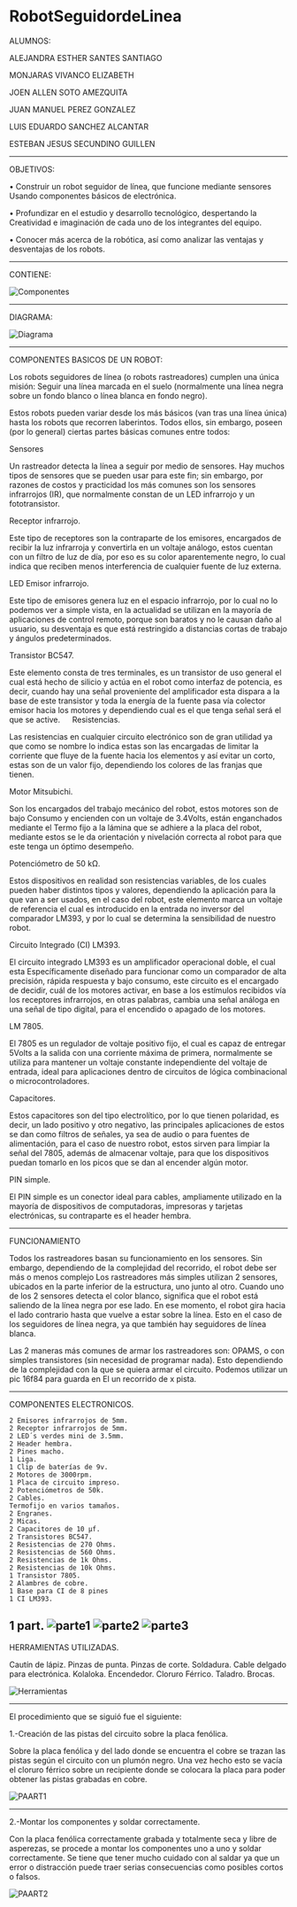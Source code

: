 # RobotSeguidordeLinea

ALUMNOS:

ALEJANDRA ESTHER SANTES SANTIAGO

MONJARAS VIVANCO ELIZABETH

JOEN ALLEN SOTO AMEZQUITA

JUAN MANUEL PEREZ GONZALEZ

LUIS EDUARDO SANCHEZ ALCANTAR

ESTEBAN JESUS SECUNDINO GUILLEN

--------------------------------------------------------------------------------------------------------
OBJETIVOS:

•	Construir un robot seguidor de línea, que funcione mediante sensores Usando componentes básicos de electrónica.

•	Profundizar en el estudio y desarrollo tecnológico, despertando la Creatividad e imaginación de cada uno de los integrantes del equipo.

•	Conocer más acerca de la robótica, así como analizar las ventajas y desventajas de los robots.

--------------------------------------------------------------------------------------------------------
CONTIENE:

![Componentes](https://github.com/LuisEduardoSanchezAlcantar/RobotSeguidordeLinea/blob/master/COMPONENTES.png)

--------------------------------------------------------------------------------------------------------
DIAGRAMA:

![Diagrama](https://github.com/LuisEduardoSanchezAlcantar/RobotSeguidordeLinea/blob/master/diagrama.png)

--------------------------------------------------------------------------------------------------------

COMPONENTES BASICOS DE UN ROBOT:

Los robots seguidores de línea (o robots rastreadores) cumplen una única misión: Seguir una línea marcada en el suelo (normalmente una línea negra sobre un fondo blanco o línea blanca en fondo negro).

Estos robots pueden variar desde los más básicos (van tras una línea única) hasta los robots que recorren laberintos. Todos ellos, sin embargo, poseen (por lo general) ciertas partes básicas comunes entre todos:

Sensores

Un rastreador detecta la línea a seguir por medio de sensores. Hay muchos tipos de sensores que se pueden usar para este fin; sin embargo, por razones de costos y practicidad los más comunes son los sensores infrarrojos (IR), que normalmente constan de un LED infrarrojo y un fototransistor.

Receptor infrarrojo.

Este tipo de receptores son la contraparte de los emisores, encargados de recibir la luz infrarroja y convertirla en un voltaje análogo, estos cuentan con un filtro de luz de día, por eso es su color aparentemente negro, lo cual indica que reciben menos interferencia de cualquier fuente de luz externa.

LED Emisor infrarrojo.

Este tipo de emisores genera luz en el espacio infrarrojo, por lo cual no lo podemos ver a simple vista, en la actualidad se utilizan en la mayoría de aplicaciones de control remoto, porque son baratos y no le causan daño al usuario, su desventaja es que está restringido a distancias cortas de trabajo y ángulos predeterminados.

Transistor BC547.

Este elemento consta de tres terminales, es un transistor de uso general el cual está hecho de silicio y actúa en el robot como interfaz de potencia, es decir, cuando hay una señal proveniente del amplificador esta dispara a la base de este transistor y toda la energía de la fuente pasa vía colector emisor hacia los motores y dependiendo cual es el que tenga señal será el que se active.
 
Resistencias.

Las resistencias en cualquier circuito electrónico son de gran utilidad ya que como se nombre lo indica estas son las encargadas de limitar la corriente que fluye de la fuente hacia los elementos y así evitar un corto, estas son de un valor fijo, dependiendo los colores de las franjas que tienen.

Motor Mitsubichi.

Son los encargados del trabajo mecánico del robot, estos motores son de bajo Consumo y encienden con un voltaje de 3.4Volts, están enganchados mediante el Termo fijo a la lámina que se adhiere a la placa del robot, mediante estos se le da orientación y nivelación correcta al robot para que este tenga un óptimo desempeño.

Potenciómetro de 50 kΩ.

Estos dispositivos en realidad son resistencias variables, de los cuales pueden haber distintos tipos y valores, dependiendo la aplicación para la que van a ser usados, en el caso del robot, este elemento marca un voltaje de referencia el cual es introducido en la entrada no inversor del comparador LM393, y por lo cual se determina la sensibilidad de nuestro robot.

Circuito Integrado (CI) LM393.

El circuito integrado LM393 es un amplificador operacional doble, el cual esta Específicamente diseñado para funcionar como un comparador de alta precisión, rápida respuesta y bajo consumo, este circuito es el encargado de decidir, cuál de los motores activar, en base a los estímulos recibidos vía los receptores infrarrojos, en otras palabras, cambia una señal análoga en una señal de tipo digital, para el encendido o apagado de los motores.

LM 7805.

El 7805 es un regulador de voltaje positivo fijo, el cual es capaz de entregar 5Volts a la salida con una corriente máxima de primera, normalmente se utiliza para mantener un voltaje constante independiente del voltaje de entrada, ideal para aplicaciones dentro de circuitos de lógica combinacional o microcontroladores.

Capacitores.

Estos capacitores son del tipo electrolítico, por lo que tienen polaridad, es decir, un lado positivo y otro negativo, las principales aplicaciones de estos se dan como filtros de señales, ya sea de audio o para fuentes de alimentación, para el caso de nuestro robot, estos sirven para limpiar la señal del 7805, además de almacenar voltaje, para que los dispositivos puedan tomarlo en los picos que se dan al encender algún motor.

PIN simple.

El PIN simple es un conector ideal para cables, ampliamente utilizado en la mayoría de dispositivos de computadoras, impresoras y tarjetas electrónicas, su contraparte es el header hembra.


--------------------------------------------------------------------------------------------------------

FUNCIONAMIENTO

Todos los rastreadores basan su funcionamiento en los sensores. Sin embargo, dependiendo de la complejidad del recorrido, el robot debe ser más o menos complejo Los rastreadores más simples utilizan 2 sensores, ubicados en la parte inferior de la estructura, uno junto al otro. Cuando uno de los 2 sensores detecta el color blanco, significa que el robot está saliendo de la línea negra por ese lado. En ese momento, el robot gira hacia el lado contrario hasta que vuelve a estar sobre la línea. Esto en el caso de los seguidores de línea negra, ya que también hay seguidores de línea blanca.

Las 2 maneras más comunes de armar los rastreadores son: OPAMS, o con simples transistores (sin necesidad de programar nada). Esto dependiendo de la complejidad con la que se quiera armar el circuito. Podemos utilizar un pic 16f84 para guarda en El un recorrido de x pista.

--------------------------------------------------------------------------------------------------------

COMPONENTES ELECTRONICOS.

	2 Emisores infrarrojos de 5mm.
	2 Receptor infrarrojos de 5mm.
	2 LED´s verdes mini de 3.5mm.
	2 Header hembra.
	2 Pines macho.
	1 Liga.
	1 Clip de baterías de 9v.
	2 Motores de 3000rpm.
	1 Placa de circuito impreso.
	2 Potenciómetros de 50k.
	2 Cables.
	Termofijo en varios tamaños.
	2 Engranes.
	2 Micas.
	2 Capacitores de 10 μf.
	2 Transistores BC547.
	2 Resistencias de 270 Ohms.
	2 Resistencias de 560 Ohms.
	2 Resistencias de 1k Ohms.
	2 Resistencias de 10k Ohms.
	1 Transistor 7805.
	2 Alambres de cobre.
	1 Base para CI de 8 pines
	1 CI LM393.

1 part.
![parte1](https://github.com/LuisEduardoSanchezAlcantar/RobotSeguidordeLinea/blob/master/PIEZAS%2CRESISTENCIAS%2CLED%C2%B4S%2CETC.jpg)
![parte2](https://github.com/LuisEduardoSanchezAlcantar/RobotSeguidordeLinea/blob/master/PIEZAS%202.jpg)
![parte3](https://github.com/LuisEduardoSanchezAlcantar/RobotSeguidordeLinea/blob/master/PORTA%20PILA.jpg)
--------------------------------------------------------------------------------------------------------
HERRAMIENTAS UTILIZADAS.

Cautín de lápiz.
Pinzas de punta.
Pinzas de corte.
Soldadura.
Cable delgado para electrónica.
Kolaloka.
Encendedor.
Cloruro Férrico.
Taladro.
Brocas.

![Herramientas](https://github.com/LuisEduardoSanchezAlcantar/RobotSeguidordeLinea/blob/master/herramientas.png)


--------------------------------------------------------------------------------------------------------
El procedimiento que se siguió fue el siguiente:

1.-Creación de las pistas del circuito sobre la placa fenólica.

Sobre la placa fenólica y del lado donde se encuentra el cobre se trazan las pistas según el circuito con un plumón negro. Una vez hecho esto se vacía el cloruro férrico sobre un recipiente donde se colocara la placa para poder obtener las pistas grabadas en cobre.

![PAART1](https://github.com/LuisEduardoSanchezAlcantar/RobotSeguidordeLinea/blob/master/PART1.png)

--------------------------------------------------------------------------------------------------------

2.-Montar los componentes y soldar correctamente.

Con la placa fenólica correctamente grabada y totalmente seca y libre de asperezas, se procede a montar los componentes uno a uno y soldar correctamente. Se tiene que tener mucho cuidado con al saldar ya que un error o distracción puede traer serias consecuencias como posibles cortos o falsos.

![PAART2](https://github.com/LuisEduardoSanchezAlcantar/RobotSeguidordeLinea/blob/master/PART2.png)

